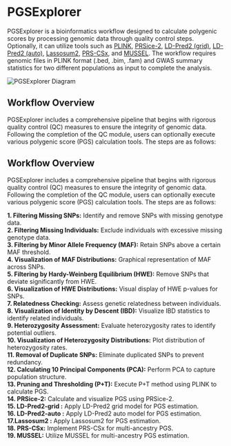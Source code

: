 # PGSExplorer
PGSExplorer is a bioinformatics workflow designed to calculate polygenic scores by processing genomic data through quality control steps. Optionally, it can utilize tools such as [PLINK](https://www.cog-genomics.org/plink/), [PRSice-2](https://choishingwan.github.io/PRSice/), [LD-Pred2 (grid)](https://privefl.github.io/bigsnpr/articles/LDpred2.html), [LD-Pred2 (auto)](https://privefl.github.io/bigsnpr/articles/LDpred2.html), [Lassosum2](https://privefl.github.io/bigsnpr/articles/LDpred2.html#lassosum2-grid-of-models), [PRS-CSx](https://github.com/getian107/PRScsx), and [MUSSEL](https://github.com/Jin93/MUSSEL). The workflow requires genomic files in PLINK format (.bed, .bim, .fam) and GWAS summary statistics for two different populations as input to complete the analysis.


![PGSExplorer Diagram](https://github.com/tutkuyaras/PGSExplorer/blob/main/PGSExplorer%20Workflow.jpg)
## Workflow Overview

PGSExplorer includes a comprehensive pipeline that begins with rigorous quality control (QC) measures to ensure the integrity of genomic data. Following the completion of the QC module, users can optionally execute various polygenic score (PGS) calculation tools. The steps are as follows:

## Workflow Overview

PGSExplorer includes a comprehensive pipeline that begins with rigorous quality control (QC) measures to ensure the integrity of genomic data. Following the completion of the QC module, users can optionally execute various polygenic score (PGS) calculation tools. The steps are as follows:

**1. Filtering Missing SNPs:** Identify and remove SNPs with missing genotype data.  
**2. Filtering Missing Individuals:** Exclude individuals with excessive missing genotype data.  
**3. Filtering by Minor Allele Frequency (MAF):** Retain SNPs above a certain MAF threshold.  
**4. Visualization of MAF Distributions:** Graphical representation of MAF across SNPs.  
**5. Filtering by Hardy-Weinberg Equilibrium (HWE):** Remove SNPs that deviate significantly from HWE.  
**6. Visualization of HWE Distributions:** Visual display of HWE p-values for SNPs.  
**7. Relatedness Checking:** Assess genetic relatedness between individuals.  
**8. Visualization of Identity by Descent (IBD):** Visualize IBD statistics to identify related individuals.  
**9. Heterozygosity Assessment:** Evaluate heterozygosity rates to identify potential outliers.  
**10. Visualization of Heterozygosity Distributions:** Plot distribution of heterozygosity rates.  
**11. Removal of Duplicate SNPs:** Eliminate duplicated SNPs to prevent redundancy.  
**12. Calculating 10 Principal Components (PCA):** Perform PCA to capture population structure.  
**13. Pruning and Thresholding (P+T):** Execute P+T method using PLINK to calculate PGS.   
**14. PRSice-2:** Calculate and visualize PGS using PRSice-2.  
**15. LD-Pred2-grid :** Apply LD-Pred2 grid model for PGS estimation.  
**16. LD-Pred2-auto :** Apply LD-Pred2 auto model for PGS estimation.   
**17.Lassosum2 :** Apply Lassosum2 for PGS estimation.   
**18. PRS-CSx:**  Implement PRS-CSx for multi-ancestry PGS.    
**19. MUSSEL:** Utilize MUSSEL for multi-ancestry PGS estimation.    
